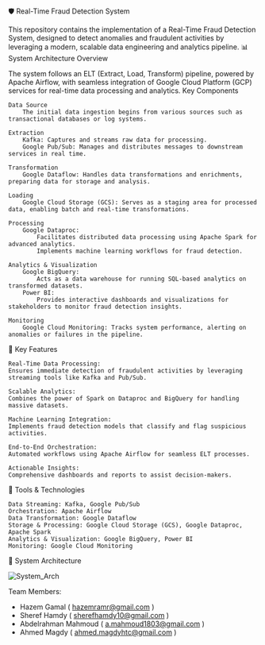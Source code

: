 🛡️ Real-Time Fraud Detection System

This repository contains the implementation of a Real-Time Fraud Detection System, designed to detect anomalies and fraudulent activities by leveraging a modern, scalable data engineering and analytics pipeline.
📊 System Architecture
Overview

The system follows an ELT (Extract, Load, Transform) pipeline, powered by Apache Airflow, with seamless integration of Google Cloud Platform (GCP) services for real-time data processing and analytics.
Key Components

    Data Source
        The initial data ingestion begins from various sources such as transactional databases or log systems.

    Extraction
        Kafka: Captures and streams raw data for processing.
        Google Pub/Sub: Manages and distributes messages to downstream services in real time.

    Transformation
        Google Dataflow: Handles data transformations and enrichments, preparing data for storage and analysis.

    Loading
        Google Cloud Storage (GCS): Serves as a staging area for processed data, enabling batch and real-time transformations.

    Processing
        Google Dataproc:
            Facilitates distributed data processing using Apache Spark for advanced analytics.
            Implements machine learning workflows for fraud detection.

    Analytics & Visualization
        Google BigQuery:
            Acts as a data warehouse for running SQL-based analytics on transformed datasets.
        Power BI:
            Provides interactive dashboards and visualizations for stakeholders to monitor fraud detection insights.

    Monitoring
        Google Cloud Monitoring: Tracks system performance, alerting on anomalies or failures in the pipeline.

🎯 Key Features

    Real-Time Data Processing:
    Ensures immediate detection of fraudulent activities by leveraging streaming tools like Kafka and Pub/Sub.

    Scalable Analytics:
    Combines the power of Spark on Dataproc and BigQuery for handling massive datasets.

    Machine Learning Integration:
    Implements fraud detection models that classify and flag suspicious activities.

    End-to-End Orchestration:
    Automated workflows using Apache Airflow for seamless ELT processes.

    Actionable Insights:
    Comprehensive dashboards and reports to assist decision-makers.

🔧 Tools & Technologies

    Data Streaming: Kafka, Google Pub/Sub
    Orchestration: Apache Airflow
    Data Transformation: Google Dataflow
    Storage & Processing: Google Cloud Storage (GCS), Google Dataproc, Apache Spark
    Analytics & Visualization: Google BigQuery, Power BI
    Monitoring: Google Cloud Monitoring

🌟 System Architecture 

![System_Arch](https://github.com/user-attachments/assets/b0a3b862-21cd-4b52-9046-7cfb4118a596)


Team Members:
- Hazem Gamal ( hazemramr@gmail.com )
- Sheref Hamdy ( sherefhamdy10@gmail.com )
- Abdelrahman Mahmoud ( a.mahmoud1803@gmail.com )
- Ahmed Magdy ( ahmed.magdyhtc@gmail.com )

    
